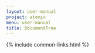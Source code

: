 ```yaml
---
layout: user-manual
project: atomix
menu: user-manual
title: DocumentTree
---
```


{% include common-links.html %}

